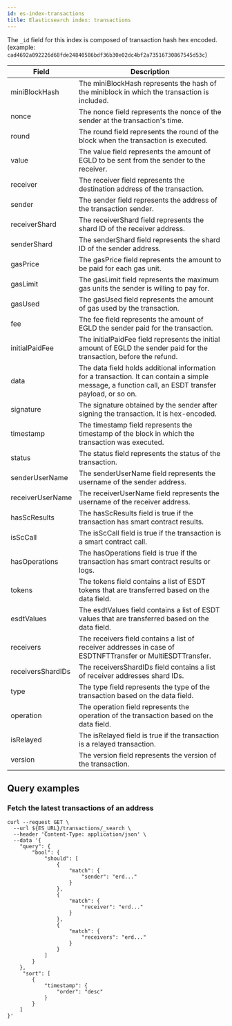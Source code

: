 ```yaml
---
id: es-index-transactions
title: Elasticsearch index: transactions
---
```


The `_id` field for this index is composed of transaction hash hex encoded.
(example: `cad4692a092226d68fde24840586bdf36b30e02dc4bf2a73516730867545d53c`)

| Field             | Description                                                                                                                                          |
|-------------------|------------------------------------------------------------------------------------------------------------------------------------------------------|
| miniBlockHash     | The miniBlockHash represents the hash of the miniblock in which the transaction is included.                                                         |
| nonce             | The nonce field represents the nonce of the sender at the transaction's time.                                                                        |
| round             | The round field represents the round of the block when the transaction is executed.                                                                  |
| value             | The value field represents the amount of EGLD to be sent from the sender to the receiver.                                                            |
| receiver          | The receiver field represents the destination address of the transaction.                                                                            |
| sender            | The sender field represents the address of the transaction sender.                                                                                   |
| receiverShard     | The receiverShard field represents the shard ID of the receiver address.                                                                             |
| senderShard       | The senderShard field represents the shard ID of the sender address.                                                                                 |
| gasPrice          | The gasPrice field represents the amount to be paid for each gas unit.                                                                               |
| gasLimit          | The gasLimit field represents the maximum gas units the sender is willing to pay for.                                                                |                                                                  |
| gasUsed           | The gasUsed field represents the amount of gas used by the transaction.                                                                              |
| fee               | The fee field represents the amount of EGLD the sender paid for the transaction.                                                                     |
| initialPaidFee    | The initialPaidFee field represents the initial amount of EGLD the sender paid for the transaction, before the refund.                               |
| data              | The data field holds additional information for a transaction. It can contain a simple message, a function call, an ESDT transfer payload, or so on. |
| signature         | The signature obtained by the sender after signing the transaction. It is hex-encoded.                                                               |
| timestamp         | The timestamp field represents the timestamp of the block in which the transaction was executed.                                                     |
| status            | The status field represents the status of the transaction.                                                                                           |
| senderUserName    | The senderUserName field represents the username of the sender address.                                                                              |
| receiverUserName  | The receiverUserName field represents the username of the receiver address.                                                                          |
| hasScResults      | The hasScResults field is true if the transaction has smart contract results.                                                                        |
| isScCall          | The isScCall field is true if the transaction is a smart contract call.                                                                              |
| hasOperations     | The hasOperations field is true if the transaction has smart contract results or logs.                                                               |
| tokens            | The tokens field contains a list of ESDT tokens that are transferred based on the data field.                                                        |
| esdtValues        | The esdtValues field contains a list of ESDT values that are transferred based on the data field.                                                    |
| receivers         | The receivers field contains a list of receiver addresses in case of ESDTNFTTransfer or MultiESDTTransfer.                                           |
| receiversShardIDs | The receiversShardIDs field contains a list of receiver addresses shard IDs.                                                                         |
| type              | The type field represents the type of the transaction based on the data field.                                                                       |
| operation         | The operation field represents the operation of the transaction based on the data field.                                                             |
| isRelayed         | The isRelayed field is true if the transaction is a relayed transaction.                                                                             |
| version           | The version field represents the version of the transaction.                                                                                         |


## Query examples

### Fetch the latest transactions of an address

```
curl --request GET \
  --url ${ES_URL}/transactions/_search \
  --header 'Content-Type: application/json' \
  --data '{
	"query": {
		"bool": {
			"should": [
				{
					"match": {
						"sender": "erd..."
					}
				},
				{
					"match": {
						"receiver": "erd..."
					}
				},
				{
					"match": {
						"receivers": "erd..."
					}
				}
			]
		}
	},
	 "sort": [
        {
            "timestamp": {
                "order": "desc"
            }
        }
    ]
}'
```
